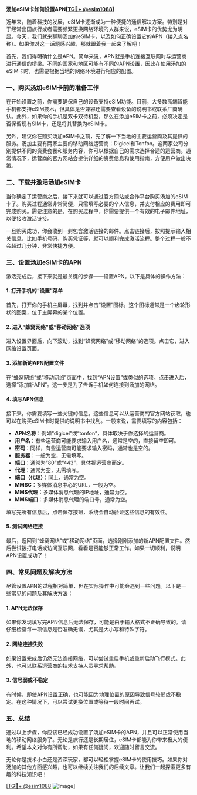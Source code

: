 **汤加eSIM卡如何设置APN[[TG💪+ @esim1088](https://t.me/s/esim1088)]**

近年来，随着科技的发展，eSIM卡逐渐成为一种便捷的通信解决方案。特别是对于经常出国旅行或者需要频繁更换网络环境的人群来说，eSIM卡的优势尤为明显。今天，我们就来聊聊汤加的eSIM卡，以及如何正确设置它的APN（接入点名称）。如果你对这一话题感兴趣，那就跟着我一起来了解吧！

首先，我们得明确什么是APN。简单来说，APN就是手机连接互联网时与运营商进行通信的桥梁。不同的国家和地区可能有不同的APN设置，因此在使用汤加的eSIM卡时，也需要根据当地的网络环境进行相应的配置。

### 一、购买汤加eSIM卡前的准备工作

在开始设置之前，你需要确保自己的设备支持eSIM功能。目前，大多数高端智能手机都支持eSIM技术，但具体是否兼容还需要查看设备的说明书或联系厂商确认。此外，如果你的手机是双卡双待机型，那么在添加eSIM卡之前，必须决定是否保留现有SIM卡，还是将其替换为eSIM卡。

另外，建议你在购买汤加eSIM卡之前，先了解一下当地的主要运营商及其提供的服务。汤加主要有两家主要的移动网络运营商：Digicel和Tonfon。这两家公司分别提供不同的资费套餐和服务内容，你可以根据自己的需求选择合适的运营商。通常情况下，运营商的官方网站会提供详细的资费信息和使用指南，方便用户做出决策。

### 二、下载并激活汤加eSIM卡

当你确定了运营商之后，接下来就可以通过官方网站或合作平台购买汤加的eSIM卡了。购买过程通常非常简便，只需填写必要的个人信息，并支付相应的费用即可完成购买。需要注意的是，在购买过程中，你需要提供一个有效的电子邮件地址，以便接收激活链接。

一旦购买成功，你会收到一封包含激活链接的邮件。点击链接后，按照提示输入相关信息，比如手机号码、购买凭证等，就可以顺利完成激活流程。整个过程一般不会超过几分钟，非常快捷方便。

### 三、设置汤加eSIM卡的APN

激活完成后，接下来就是最关键的步骤——设置APN。以下是具体的操作方法：

#### 1. 打开手机的“设置”菜单

首先，打开你的手机主屏幕，找到并点击“设置”图标。这个图标通常是一个齿轮形状的图案，位于主屏幕的某个位置。

#### 2. 进入“蜂窝网络”或“移动网络”选项

进入设置界面后，向下滚动，找到“蜂窝网络”或“移动网络”的选项。点击它，进入网络设置页面。

#### 3. 添加新的APN配置文件

在“蜂窝网络”或“移动网络”页面中，找到“APN设置”或类似的选项。点击进入后，选择“添加新APN”。这一步是为了告诉手机如何连接到汤加的网络。

#### 4. 填写APN信息

接下来，你需要填写一些关键的信息。这些信息可以从运营商的官方网站获取，也可以在购买eSIM卡时提供的说明书中找到。一般来说，需要填写的内容包括：

- **APN名称**：例如“digicel”或“tonfon”，具体取决于你选择的运营商。
- **用户名**：有些运营商可能要求输入用户名，通常是空的，直接留空即可。
- **密码**：同样，有些运营商可能要求输入密码，通常也是空的。
- **服务器**：一般为空，无需填写。
- **端口**：通常为“80”或“443”，具体视运营商而定。
- **代理**：通常为空，无需填写。
- **端口（代理）**：同上，通常为空。
- **MMSC**：多媒体消息中心的URL，一般为空。
- **MMS代理**：多媒体消息代理的IP地址，通常为空。
- **MMS端口**：多媒体消息代理的端口号，通常为空。

填写完所有信息后，点击保存按钮，系统会自动验证这些信息的有效性。

#### 5. 测试网络连接

最后，返回到“蜂窝网络”或“移动网络”页面，选择刚刚添加的新APN配置文件。然后尝试拨打电话或访问互联网，看看是否能够正常工作。如果一切顺利，说明APN设置成功了！

### 四、常见问题及解决方法

尽管设置APN的过程相对简单，但在实际操作中可能会遇到一些问题。以下是一些常见的问题及其解决方法：

#### 1. APN无法保存

如果你发现填写完APN信息后无法保存，可能是由于输入格式不正确导致的。请仔细检查每一项信息是否准确无误，尤其是大小写和特殊字符。

#### 2. 网络连接失败

如果设置完成后仍然无法连接网络，可以尝试重启手机或重新启动飞行模式。此外，也可以联系运营商的技术支持人员寻求帮助。

#### 3. 信号弱或不稳定

有时候，即使APN设置正确，也可能因为地理位置的原因导致信号较弱或不稳定。在这种情况下，可以尝试更换位置或等待一段时间再试。

### 五、总结

通过以上步骤，你应该已经成功设置了汤加eSIM卡的APN，并且可以正常使用当地的移动网络服务了。无论是旅行还是长期居住，eSIM卡都能为你带来极大的便利。希望本文对你有所帮助，如果有任何疑问，欢迎随时留言交流。

无论你是技术小白还是资深玩家，都可以轻松掌握eSIM卡的使用技巧。如果你对汤加的其他方面感兴趣，也可以继续关注我们的后续文章。让我们一起探索更多有趣的科技知识吧！

[[TG💪+ @esim1088](https://t.me/s/esim1088) ![Image](https://i.postimg.cc/4NQfJmqS/Snipaste-2025-05-13-00-14-12.png)]